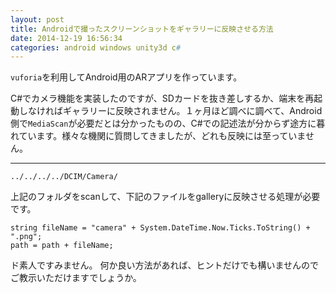```yaml
---
layout: post
title: Androidで撮ったスクリーンショットをギャラリーに反映させる方法
date: 2014-12-19 16:56:34
categories: android windows unity3d c#
---
```

<p><code>vuforia</code>を利用してAndroid用のARアプリを作っています。</p>

<p>C#でカメラ機能を実装したのですが、SDカードを抜き差しするか、端末を再起動しなければギャラリーに反映されません。１ヶ月ほど調べに調べて、Android側で<code>MediaScan</code>が必要だとは分かったものの、C#での記述法が分からず途方に暮れています。様々な機関に質問してきましたが、どれも反映には至っていません。</p>

<hr>

```
../../../../DCIM/Camera/
```

<p>上記のフォルダをscanして、下記のファイルをgalleryに反映させる処理が必要です。</p>

```
string fileName = "camera" + System.DateTime.Now.Ticks.ToString() + ".png";
path = path + fileName;
```

<p>ド素人ですみません。
何か良い方法があれば、ヒントだけでも構いませんので
ご教示いただけますでしょうか。</p>
